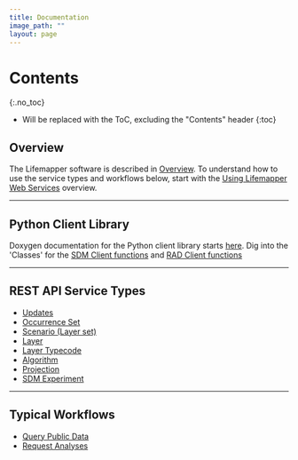 ```yaml
---
title: Documentation
image_path: ""
layout: page
---
```

# Contents
{:.no_toc}

* Will be replaced with the ToC, excluding the "Contents" header
{:toc}

## Overview

The Lifemapper software is described in [Overview](overview.html).
To understand how to use the service types and workflows below, start with 
the [Using Lifemapper Web Services](/documentation/using) overview.

---

## Python Client Library

Doxygen documentation for the Python client library starts
[here](/docs/clientLibrary).  Dig into the 'Classes' for the 
[SDM Client functions](/docs/clientLibrary/classLmClient_1_1sdm_1_1SDMClient.html) 
and 
[RAD Client functions](/docs/clientLibrary/classLmClient_1_1rad_1_1RADClient.html)

---

## REST API Service Types
 * [Updates](/documentation/updates)
 * [Occurrence Set](api.html#/Occurrence_Sets)
 * [Scenario (Layer set)](api.html#/Scenarios)
 * [Layer](api.html#/Layers)
 * [Layer Typecode](api.html#/Type_Codes)
 * [Algorithm](api.html#/Algorithms)
 * [Projection](api.html#/Projections)
 * [SDM Experiment](api.html#/Experiments)

---

## Typical Workflows

 * [Query Public Data](/documentation/query-flow)
 * [Request Analyses](/documentation/analysis-flow)
